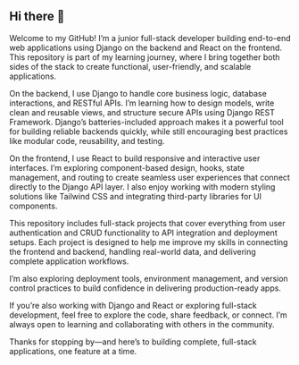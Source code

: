 ## Hi there 👋

Welcome to my GitHub! I’m a junior full-stack developer building end-to-end web applications using Django on the backend and React on the frontend. This repository is part of my learning journey, where I bring together both sides of the stack to create functional, user-friendly, and scalable applications.

On the backend, I use Django to handle core business logic, database interactions, and RESTful APIs. I’m learning how to design models, write clean and reusable views, and structure secure APIs using Django REST Framework. Django’s batteries-included approach makes it a powerful tool for building reliable backends quickly, while still encouraging best practices like modular code, reusability, and testing.

On the frontend, I use React to build responsive and interactive user interfaces. I’m exploring component-based design, hooks, state management, and routing to create seamless user experiences that connect directly to the Django API layer. I also enjoy working with modern styling solutions like Tailwind CSS and integrating third-party libraries for UI components.

This repository includes full-stack projects that cover everything from user authentication and CRUD functionality to API integration and deployment setups. Each project is designed to help me improve my skills in connecting the frontend and backend, handling real-world data, and delivering complete application workflows.

I’m also exploring deployment tools, environment management, and version control practices to build confidence in delivering production-ready apps.

If you’re also working with Django and React or exploring full-stack development, feel free to explore the code, share feedback, or connect. I’m always open to learning and collaborating with others in the community.

Thanks for stopping by—and here’s to building complete, full-stack applications, one feature at a time.

